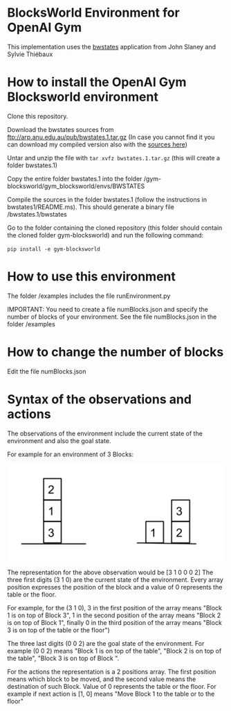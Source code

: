 # BlocksWorld Environment for OpenAI Gym

This implementation uses the [bwstates](http://users.cecs.anu.edu.au/~jks/bwstates.html) application from John Slaney and Sylvie Thiébaux 

# How to install the OpenAI Gym Blocksworld environment

Clone this repository.

Download the bwstates sources from ftp://arp.anu.edu.au/pub/bwstates.1.tar.gz (In case you cannot find it you can download my compiled version also with the [sources here](https://drive.google.com/open?id=1vtimCnD2DcxsQfElhcdAqrAwD7dS_N0q))

Untar and unzip the file with
`tar xvfz bwstates.1.tar.gz`
(this will create a folder bwstates.1)

Copy the entire folder bwstates.1 into the folder /gym-blocksworld/gym_blocksworld/envs/BWSTATES

Compile the sources in the folder bwstates.1 (follow the instructions in bwstates1/README.ms). This should generate a binary file /bwstates.1/bwstates

Go to the folder containing the cloned repository (this folder should contain the cloned folder gym-blocksworld) and run the following command:

`pip install -e gym-blocksworld`

# How to use this environment

The folder /examples includes the file runEnvironment.py 

IMPORTANT: You need to create a file numBlocks.json and specify the number of blocks of your environment. See the file numBlocks.json in the folder /examples

# How to change the number of blocks
Edit the file numBlocks.json

# Syntax of the observations and actions
The observations of the environment include the current state of the environment and also the goal state. 

For example for an environment of 3 Blocks:

![Blocksworld representation sample](/BW_sample.png)

The representation for the above observation would be [3 1 0 0 0 2]
The three first digits (3 1 0) are the current state of the environment. Every array position expresses the position of the block and a value of 0 represents the table or the floor.

For example, for the (3 1 0), 3 in the first position of the array means "Block 1 is on top of Block 3", 1 in the second position of the array means "Block 2 is on top of Block 1", finally 0 in the third position of the array means "Block 3 is on top of the table or the floor")

The three last digits (0 0 2) are the goal state of the environment. For example (0 0 2) means "Block 1 is on top of the table", "Block 2 is on top of the table", "Block 3 is on top of Block ".

For the actions the representation is a 2 positions array. The first position means which block to be moved, and the second value means the destination of such Block. Value of 0 represents the table or the floor. For example if next action is [1, 0] means "Move Block 1 to the table or to the floor"
